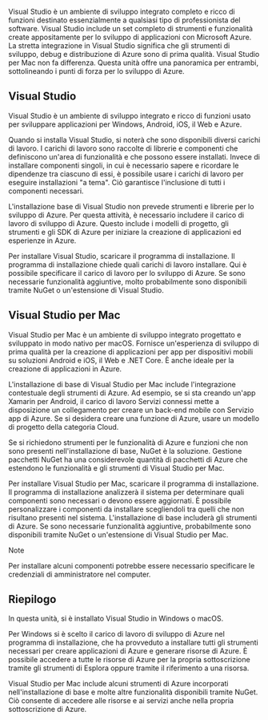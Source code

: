 Visual Studio è un ambiente di sviluppo integrato completo e ricco di funzioni destinato essenzialmente a qualsiasi tipo di professionista del software. Visual Studio include un set completo di strumenti e funzionalità create appositamente per lo sviluppo di applicazioni con Microsoft Azure. La stretta integrazione in Visual Studio significa che gli strumenti di sviluppo, debug e distribuzione di Azure sono di prima qualità. Visual Studio per Mac non fa differenza. Questa unità offre una panoramica per entrambi, sottolineando i punti di forza per lo sviluppo di Azure.

## <a name="visual-studio"></a>Visual Studio

Visual Studio è un ambiente di sviluppo integrato e ricco di funzioni usato per sviluppare applicazioni per Windows, Android, iOS, il Web e Azure.

Quando si installa Visual Studio, si noterà che sono disponibili diversi carichi di lavoro. I carichi di lavoro sono raccolte di librerie e componenti che definiscono un'area di funzionalità e che possono essere installati. Invece di installare componenti singoli, in cui è necessario sapere e ricordare le dipendenze tra ciascuno di essi, è possibile usare i carichi di lavoro per eseguire installazioni "a tema". Ciò garantisce l'inclusione di tutti i componenti necessari.

L'installazione base di Visual Studio non prevede strumenti e librerie per lo sviluppo di Azure. Per questa attività, è necessario includere il carico di lavoro di sviluppo di Azure. Questo include i modelli di progetto, gli strumenti e gli SDK di Azure per iniziare la creazione di applicazioni ed esperienze in Azure.

Per installare Visual Studio, scaricare il programma di installazione. Il programma di installazione chiede quali carichi di lavoro installare. Qui è possibile specificare il carico di lavoro per lo sviluppo di Azure. Se sono necessarie funzionalità aggiuntive, molto probabilmente sono disponibili tramite NuGet o un'estensione di Visual Studio.

## <a name="visual-studio-for-mac"></a>Visual Studio per Mac

Visual Studio per Mac è un ambiente di sviluppo integrato progettato e sviluppato in modo nativo per macOS. Fornisce un'esperienza di sviluppo di prima qualità per la creazione di applicazioni per app per dispositivi mobili su soluzioni Android e iOS, il Web e .NET Core. È anche ideale per la creazione di applicazioni in Azure.

L'installazione di base di Visual Studio per Mac include l'integrazione contestuale degli strumenti di Azure. Ad esempio, se si sta creando un'app Xamarin per Android, il carico di lavoro Servizi connessi mette a disposizione un collegamento per creare un back-end mobile con Servizio app di Azure. Se si desidera creare una funzione di Azure, usare un modello di progetto della categoria Cloud.

Se si richiedono strumenti per le funzionalità di Azure e funzioni che non sono presenti nell'installazione di base, NuGet è la soluzione. Gestione pacchetti NuGet ha una considerevole quantità di pacchetti di Azure che estendono le funzionalità e gli strumenti di Visual Studio per Mac.

Per installare Visual Studio per Mac, scaricare il programma di installazione. Il programma di installazione analizzerà il sistema per determinare quali componenti sono necessari o devono essere aggiornati. È possibile personalizzare i componenti da installare scegliendoli tra quelli che non risultano presenti nel sistema. L'installazione di base includerà gli strumenti di Azure. Se sono necessarie funzionalità aggiuntive, probabilmente sono disponibili tramite NuGet o un'estensione di Visual Studio per Mac.

> [!NOTE]
> Per installare alcuni componenti potrebbe essere necessario specificare le credenziali di amministratore nel computer.

## <a name="summary"></a>Riepilogo

In questa unità, si è installato Visual Studio in Windows o macOS.

Per Windows si è scelto il carico di lavoro di sviluppo di Azure nel programma di installazione, che ha provveduto a installare tutti gli strumenti necessari per creare applicazioni di Azure e generare risorse di Azure. È possibile accedere a tutte le risorse di Azure per la propria sottoscrizione tramite gli strumenti di Esplora oppure tramite il riferimento a una risorsa.

Visual Studio per Mac include alcuni strumenti di Azure incorporati nell'installazione di base e molte altre funzionalità disponibili tramite NuGet. Ciò consente di accedere alle risorse e ai servizi anche nella propria sottoscrizione di Azure.
